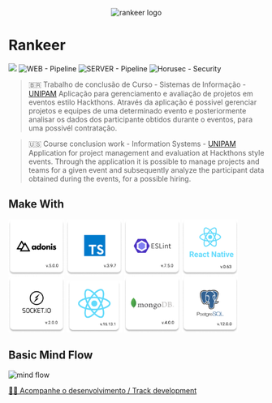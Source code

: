<p align="center">
   <img src="https://rankeer.s3.amazonaws.com/assets/logo.svg" width="320" alt="rankeer logo"></img>
</p>

# Rankeer

[![](https://img.shields.io/badge/author-Lucas%20Bruno-blue)](https://github.com/Lucasbrunoferreira)
![WEB - Pipeline](https://github.com/Lucasbrunoferreira/rankeer/workflows/WEB/badge.svg?branch=master)
![SERVER - Pipeline](https://github.com/Lucasbrunoferreira/rankeer/workflows/SERVER/badge.svg?branch=master)
![Horusec - Security](https://github.com/Lucasbrunoferreira/rankeer/workflows/Horusec%20-%20Security/badge.svg?branch=master)

> 🇧🇷
> Trabalho de conclusão de Curso - Sistemas de Informação - [UNIPAM](https://unipam.edu.br/)
> Aplicação para gerenciamento e avaliação de projetos em eventos estilo Hackthons.
> Através da aplicação é possivel gerenciar projetos e equipes de uma determinado evento e posteriormente analisar os dados dos participante obtidos durante o eventos, para uma possivél contratação.

> 🇺🇸
> Course conclusion work - Information Systems - [UNIPAM](https://unipam.edu.br/)
> Application for project management and evaluation at Hackthons style events.
> Through the application it is possible to manage projects and teams for a given event and subsequently analyze the participant data obtained during the events, for a possible hiring.


## Make With

[<img src="./.github/readme/adonis.png?raw=true" width="110"/>](https://preview.adonisjs.com)
[<img src="./.github/readme/typescript.png?raw=true" width="110"/>](https://www.typescriptlang.org)
[<img src="./.github/readme/eslint.png?raw=true" width="110"/>](https://eslint.org)
[<img src="./.github/readme/react-native.png?raw=true" width="110"/>](https://reactnative.dev)
[<img src="./.github/readme/socket.png?raw=true" width="110"/>](https://socket.io)
[<img src="./.github/readme/react.png?raw=true" width="110"/>](https://reactjs.org)
[<img src="./.github/readme/mongo.png?raw=true" width="110"/>](https://www.mongodb.com)
[<img src="./.github/readme/postgre.png?raw=true" width="110"/>](https://www.postgresql.org)


## Basic Mind Flow

<img src="https://rankeer.s3.amazonaws.com/assets/mind-flow.png" width="720" alt="mind flow"></img>


[👨‍💻 Acompanhe o desenvolvimento / Track development](https://github.com/users/Lucasbrunoferreira/projects/1)

